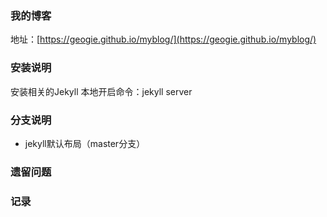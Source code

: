 ### 我的博客
地址：[https://geogie.github.io/myblog/](https://geogie.github.io/myblog/)

### 安装说明
安装相关的Jekyll
本地开启命令：jekyll server

### 分支说明
- jekyll默认布局（master分支）

### 遗留问题

### 记录